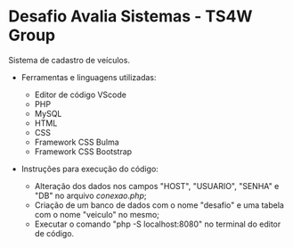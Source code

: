 # Desafio Avalia Sistemas - TS4W Group
Sistema de cadastro de veículos.

- Ferramentas e linguagens utilizadas:
  - Editor de código VScode
  - PHP
  - MySQL
  - HTML
  - CSS
  - Framework CSS Bulma
  - Framework CSS Bootstrap
  
- Instruções para execução do código:
  - Alteração dos dados nos campos "HOST", "USUARIO", "SENHA" e "DB" no arquivo *conexao.php*;
  - Criação de um banco de dados com o nome "desafio" e uma tabela com o nome "veiculo" no mesmo; 
  - Executar o comando "php -S localhost:8080" no terminal do editor de código.
